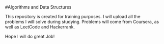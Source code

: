 #Algorithms and Data Structures

This repository is created for training purposes. 
I will upload all the problems I will solve during studying.
Problems will come from Coursera, as well as LeetCode and Hackerrank.


Hope I will do great Job!

